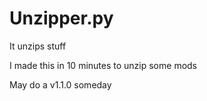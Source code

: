 # Unzipper.py
It unzips stuff

I made this in 10 minutes to unzip some mods

May do a v1.1.0 someday
